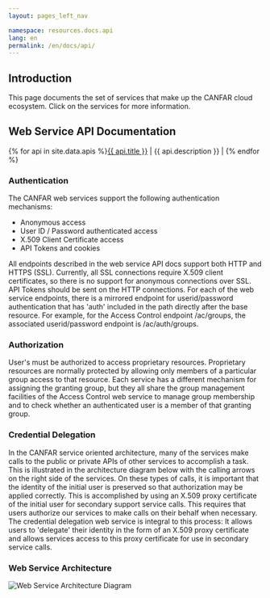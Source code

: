 ```yaml
---
layout: pages_left_nav

namespace: resources.docs.api
lang: en
permalink: /en/docs/api/
---
```


## Introduction

This page documents the set of services that make up the CANFAR cloud ecosystem.  Click on the services for more information.

## Web Service API Documentation

{% for api in site.data.apis %}<a href="{{ api.location }}" target="_blank">{{ api.title }}</a>  | {{ api.description }}  |
{% endfor %}

### Authentication

The CANFAR web services support the following authentication mechanisms:

  - Anonymous access
  - User ID / Password authenticated access
  - X.509 Client Certificate access
  - API Tokens and cookies

All endpoints described in the web service API docs support both HTTP and HTTPS (SSL).  Currently, all SSL connections require X.509 client certificates, so there is no support for anonymous connections over SSL.  API Tokens should be sent on the HTTP connections.  For each of the web service endpoints, there is a mirrored endpoint for userid/password authentication that has 'auth' included in the path directly after the base resource.  For example, for the Access Control endpoint /ac/groups, the associated userid/password endpoint is /ac/auth/groups.

### Authorization

User's must be authorized to access proprietary resources.  Proprietary resources are normally protected by allowing only members of a particular group access to that resource.  Each service has a different mechanism for assigning the granting group, but they all share the group management facilities of the Access Control web service to manage group membership and to check whether an authenticated user is a member of that granting group.

### Credential Delegation

In the CANFAR service oriented architecture, many of the services make calls to the public or private APIs of other services to accomplish a task.  This is illustrated in the architecture diagram below with the calling arrows on the right side of the services.  On these types of calls, it is important that the identity of the initial user is preserved so that authorization may be applied correctly.  This is accomplished by using an X.509 proxy certificate of the initial user for secondary support service calls.  This requires that users authorize our services to make calls on their behalf when necessary.  The credential delegation web service is integral to this process:  It allows users to 'delegate' their identity in the form of an X.509 proxy certificate and allows services access to this proxy certificate for use in secondary service calls.

### Web Service Architecture
<img src="/img/cadcAndCanfarWebServices.gif" alt="Web Service Architecture Diagram"/>

